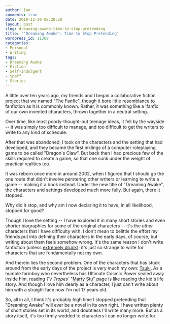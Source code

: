 ```yaml
---
author: Ian
comments: true
date: 2010-12-20 08:20:20
layout: post
slug: dreaming-awake-time-to-stop-pretending
title: '"Dreaming Awake": Time to Stop Pretending'
wordpress_id: 11369
categories:
- Personal
- Writing
tags:
- Dreaming Awake
- Fiction
- Self-Indulgent
- Spaff
- Stories
---
```


A little over ten years ago, my friends and I began a collaborative fiction project that we named "The Fanfic", though it bore little resemblance to fanfiction as it is commonly known.  Rather, it was something like a 'fanfic' of our own invented characters, thrown together in a neutral setting.

Over time, like most poorly-thought-out teenage ideas, it fell by the wayside -- it was simply too difficult to manage, and too difficult to get the writers to write to any kind of schedule.

After that was abandoned, I took on the characters and the setting that had developed, and they became the first inklings of a computer roleplaying game to be called "Dragon's Claw".  But back then I had precious few of the skills required to create a game, so that one sunk under the weight of practical realities too.

It was reborn once more in around 2002, when I figured that I should go the one route that didn't involve perstering other writers or learning to write a game -- making it a book instead.  Under the new title of "Dreaming Awake", the characters and settings developed much more fully.  But again, there it stopped.

Why did it stop, and why am I now declaring it to have, in all likelihood, stopped for good?

Though I love the setting -- I have explored it in many short stories and even shorter biographies for some of the original characters -- it's the _other_ characters that I have difficulty with.  I don't mean to belittle the effort my friends put into defining their characters in the early days, of course, but writing about them feels somehow wrong.  It's the same reason I don't write fanfiction (unless [extremely drunk](http://ianrenton.com/fiction/short-stories/bottle-pharoahs)); it's just so strange to write for characters that are fundamentally not my own.

And therein lies the second problem.  One of the characters that has stuck around from the early days of the project is very much my own: [Tsuki](http://ianrenton.com/fiction/characters/tsuki).  As a humble farmboy who nevertheless has Ultimate Cosmic Power sealed away inside him, reading _TV Tropes'_ ["Marty Stu"](http://tvtropes.org/pmwiki/pmwiki.php/Main/MartyStu) page is like reading the kid's life story.  And though I love him dearly as a character, I just can't write about him with a straight face now I'm not 17 years old.

So, all in all, I think it's probably high time I stopped pretending that "Dreaming Awake" will ever be a novel in its own right.  I have written plenty of short stories set in its world, and doubtless I'll write many more.  But as a story itself, it's too firmly wedded to characters I can no longer write for.
